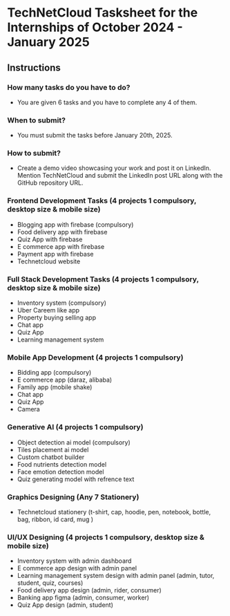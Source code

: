 # TechNetCloud Tasksheet for the Internships of October 2024 - January 2025

## Instructions

### How many tasks do you have to do?
- You are given 6 tasks and you have to complete any 4 of them.
### When to submit?
- You must submit the tasks before January 20th, 2025.
### How to submit?
- Create a demo video showcasing your work and post it on LinkedIn. Mention TechNetCloud and submit the LinkedIn post URL along with the GitHub repository URL.

### Frontend Development Tasks (4 projects 1 compulsory, desktop size & mobile size)

- Blogging app with firebase (compulsory)
- Food delivery app with firebase
- Quiz App with firebase
- E commerce app with firebase
- Payment app with firebase
- Technetcloud website


### Full Stack Development Tasks (4 projects 1 compulsory, desktop size & mobile size)

- Inventory system (compulsory)
- Uber Careem like app
- Property buying selling app
- Chat app
- Quiz App
- Learning management system

### Mobile App Development (4 projects 1 compulsory)

- Bidding app (compulsory)
- E commerce app (daraz, alibaba)
- Family app (mobile shake)
- Chat app
- Quiz App
- Camera

### Generative AI (4 projects 1 compulsory)

- Object detection ai model (compulsory)
- Tiles placement ai model
- Custom chatbot builder
- Food nutrients detection model
- Face emotion detection model
- Quiz generating model with refrence text

### Graphics Designing (Any 7 Stationery)

- Technetcloud stationery (t-shirt, cap, hoodie, pen, notebook, bottle, bag, ribbon, id card, mug )

### UI/UX Designing (4 projects 1 compulsory, desktop size & mobile size)

- Inventory system with admin dashboard
- E commerce app design with admin panel
- Learning management system design with admin panel (admin, tutor, student, quiz, courses)
- Food delivery app design (admin, rider, consumer)
- Banking app figma (admin, consumer, worker)
- Quiz App design (admin, student)
